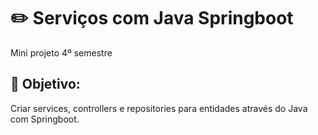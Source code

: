 # ✏️ Serviços com Java Springboot

Mini projeto 4º semestre

## 📑 Objetivo:
Criar services, controllers e repositories para entidades através do Java com Springboot.
